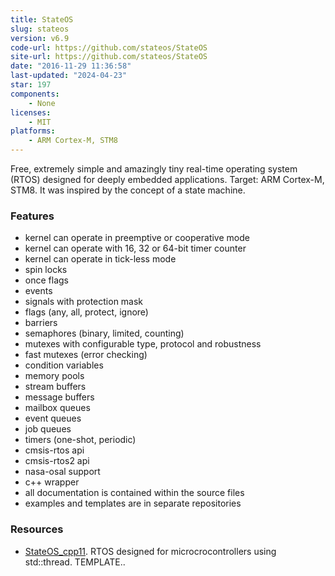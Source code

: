 ```yaml
---
title: StateOS
slug: stateos
version: v6.9
code-url: https://github.com/stateos/StateOS
site-url: https://github.com/stateos/StateOS
date: "2016-11-29 11:36:58"
last-updated: "2024-04-23"
star: 197
components:
    - None
licenses:
    - MIT
platforms:
    - ARM Cortex-M, STM8
---
```

Free, extremely simple and amazingly tiny real-time operating system (RTOS) designed for deeply embedded applications. Target: ARM Cortex-M, STM8. It was inspired by the concept of a state machine.

<!--more-->

### Features

- kernel can operate in preemptive or cooperative mode
- kernel can operate with 16, 32 or 64-bit timer counter
- kernel can operate in tick-less mode
- spin locks
- once flags
- events
- signals with protection mask
- flags (any, all, protect, ignore)
- barriers
- semaphores (binary, limited, counting)
- mutexes with configurable type, protocol and robustness
- fast mutexes (error checking)
- condition variables
- memory pools
- stream buffers
- message buffers
- mailbox queues
- event queues
- job queues
- timers (one-shot, periodic)
- cmsis-rtos api
- cmsis-rtos2 api
- nasa-osal support
- c++ wrapper
- all documentation is contained within the source files
- examples and templates are in separate repositories

### Resources
<!--github-projects-->
- [StateOS_cpp11](https://github.com/stateos/StateOS_cpp11). RTOS designed for microcrocontrollers using std::thread. TEMPLATE..
